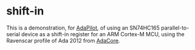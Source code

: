# shift-in

This is a demonstration, for [AdaPilot](http://adapilot.likeabird.eu),
of using an SN74HC165 parallel-to-serial device as a shift-in register
for an ARM Cortex-M MCU, using the Ravenscar profile of Ada 2012 from
[AdaCore](http://libre.adacore.com).